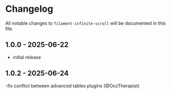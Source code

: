 # Changelog

All notable changes to `filament-infinite-scroll` will be documented in this file.

## 1.0.0 - 2025-06-22

- initial release
## 1.0.2 - 2025-06-24
-fix conflict between advanced tables plugins (@OccTherapist)
